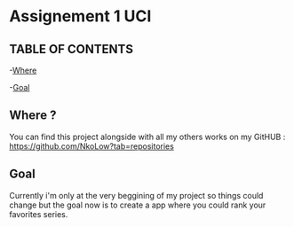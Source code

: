 # Assignement 1 UCI
## TABLE OF CONTENTS

-[Where](#Where)

-[Goal](#Goal)

## Where ?

You can find this project alongside with all my others works on my GitHUB : https://github.com/NkoLow?tab=repositories

## Goal

Currently i'm only at the very beggining of my project so things could change but the goal now is to create a app where you could rank your favorites series. 
